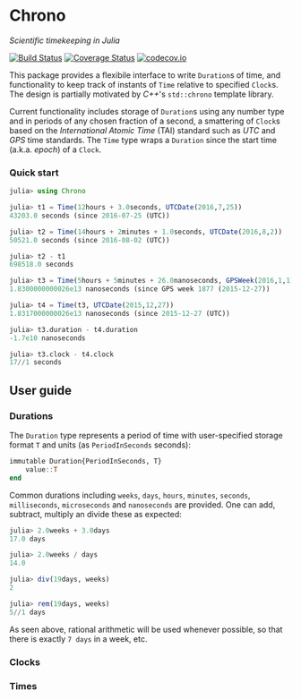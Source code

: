 # Chrono

*Scientific timekeeping  in Julia*

[![Build Status](https://travis-ci.org/FugroRoames/Chrono.jl.svg?branch=master)](https://travis-ci.org/FugroRoames/Chrono.jl)
[![Coverage Status](https://coveralls.io/repos/FugroRoames/Chrono.jl/badge.svg?branch=master&service=github)](https://coveralls.io/github/FugroRoames/Chrono.jl?branch=master)
[![codecov.io](http://codecov.io/github/FugroRoames/Chrono.jl/coverage.svg?branch=master)](http://codecov.io/github/FugroRoames/Chrono.jl?branch=master)

This package provides a flexibile interface to write `Duration`s of time, and
functionality to keep track of instants of `Time` relative to specified
`Clock`s. The design is partially motivated by *C++*'s `std::chrono` template
library.

Current functionality includes storage of `Duration`s using any number type
and in periods of any chosen fraction of a second, a smattering of `Clock`s
based on the *International Atomic Time* (TAI) standard such as *UTC* and
*GPS* time standards. The `Time` type wraps a `Duration` since the start time
(a.k.a. *epoch*) of a `Clock`.

### Quick start
```julia
julia> using Chrono

julia> t1 = Time(12hours + 3.0seconds, UTCDate(2016,7,25))
43203.0 seconds (since 2016-07-25 (UTC))

julia> t2 = Time(14hours + 2minutes + 1.0seconds, UTCDate(2016,8,2))
50521.0 seconds (since 2016-08-02 (UTC))

julia> t2 - t1
698518.0 seconds

julia> t3 = Time(5hours + 5minutes + 26.0nanoseconds, GPSWeek(2016,1,1))
1.8300000000026e13 nanoseconds (since GPS week 1877 (2015-12-27))

julia> t4 = Time(t3, UTCDate(2015,12,27))
1.8317000000026e13 nanoseconds (since 2015-12-27 (UTC))

julia> t3.duration - t4.duration
-1.7e10 nanoseconds

julia> t3.clock - t4.clock
17//1 seconds
```

## User guide

### Durations

The `Duration` type represents a period of time with user-specified storage
format `T` and units (as `PeriodInSeconds` seconds):
```julia
immutable Duration{PeriodInSeconds, T}
    value::T
end
```

Common durations including `weeks`, `days`, `hours`, `minutes`, `seconds`,
`milliseconds`, `microseconds` and `nanoseconds` are provided. One can add,
subtract, multiply an divide these as expected:
```julia
julia> 2.0weeks + 3.0days
17.0 days

julia> 2.0weeks / days
14.0

julia> div(19days, weeks)
2

julia> rem(19days, weeks)
5//1 days
```
As seen above, rational arithmetic will be used whenever possible, so that there
is exactly `7 days` in a week, etc.


### Clocks



### Times
